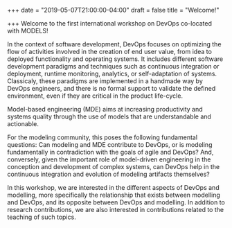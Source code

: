 +++
date = "2019-05-07T21:00:00-04:00"
draft = false
title = "Welcome!"

+++
Welcome to the first international workshop on DevOps co-located with MODELS!

In the context of software development, DevOps focuses on optimizing the flow of activities involved in the creation of end user value, from idea to deployed functionality and operating systems. It includes different software development paradigms and techniques such as continuous integration or deployment, runtime monitoring, analytics, or self-adaptation of systems. Classicaly, these paradigms are implemented in a handmade way by DevOps engineers, and there is no formal support to validate the defined environment, even if they are critical in the product life-cycle.

Model-based engineering (MDE) aims at increasing productivity and systems quality through the use of models that are understandable and actionable.  

For the modeling community, this poses the following fundamental questions: Can modeling and MDE contribute to DevOps, or is modeling fundamentally in contradiction with the goals of agile and DevOps? And, conversely, given the important role of model-driven engineering in the conception and development of complex systems, can DevOps help in the continuous integration and evolution of modeling artifacts themselves?

In this workshop, we are interested in the different aspects of DevOps and modelling, more specifically the relationship that exists between modelling and DevOps, and its opposite between DevOps and modelling. In addition to research contributions, we are also interested in contributions related to the teaching of such topics.
